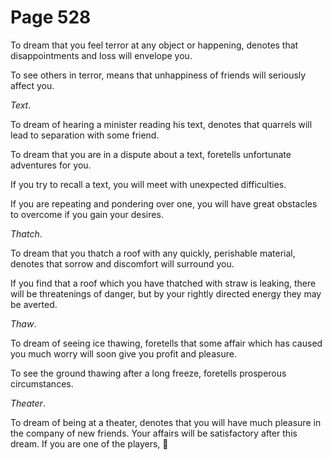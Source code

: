 # Page 528
To dream that you feel terror at any object or happening,
denotes that disappointments and loss will envelope you.


To see others in terror, means that unhappiness of friends
will seriously affect you.


_Text_.


To dream of hearing a minister reading his text, denotes that quarrels
will lead to separation with some friend.


To dream that you are in a dispute about a text, foretells unfortunate
adventures for you.


If you try to recall a text, you will meet with unexpected difficulties.


If you are repeating and pondering over one, you will have great obstacles
to overcome if you gain your desires.


_Thatch_.


To dream that you thatch a roof with any quickly, perishable material,
denotes that sorrow and discomfort will surround you.


If you find that a roof which you have thatched with straw is leaking,
there will be threatenings of danger, but by your rightly directed energy
they may be averted.


_Thaw_.


To dream of seeing ice thawing, foretells that some affair which has caused
you much worry will soon give you profit and pleasure.


To see the ground thawing after a long freeze,
foretells prosperous circumstances.


_Theater_.


To dream of being at a theater, denotes that you will have much
pleasure in the company of new friends. Your affairs will be
satisfactory after this dream. If you are one of the players,
